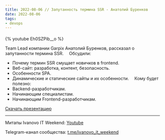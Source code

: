 ```yaml
---
title: 2022-08-06 // Запутанность термина SSR - Анатолий Буренков
date: 2022-08-06
tags:
- devops
---
```


#### 

{% youtube Eh0SZPib__o %}

Team Lead компании Garpix Анатолий Буренков, рассказал о запутанности термина SSR.
⠀
Обсудили:
* Почему термин SSR смущает новичков в frontend.
* Веб-сайт: разработка, контент, безопасность.
* Особенности SPA.
* Динамические и статические сайты и их особенности.
⠀
Кому будет полезно:
* Backend-разработчикам.
* Начинающим специалистам.
* Начинающим Frontend-разработчикам.

[Скачать презентацию](/ivanovo-it-weekend/images/2022-08-06/2022-08-06-ssr.pptx)

---

Митапы Ivanovo IT Weekend: [Youtube](https://www.youtube.com/channel/UCvNa9tbtI1_xgiY6F1QvQZQ)

Telegram-канал сообщества: [t.me/ivanovo_it_weekend](https://t.me/ivanovo_it_weekend)
